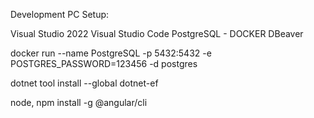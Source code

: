 Development PC Setup:

Visual Studio 2022
Visual Studio Code
PostgreSQL - DOCKER
DBeaver

docker run --name PostgreSQL -p 5432:5432 -e POSTGRES_PASSWORD=123456 -d postgres

dotnet tool install --global dotnet-ef

node,
npm install -g @angular/cli
